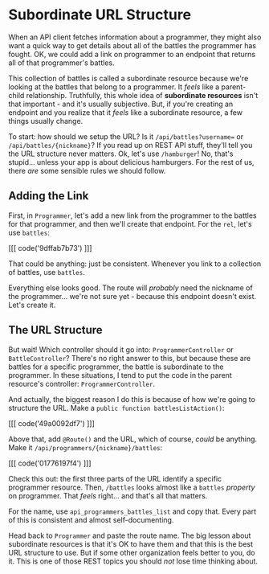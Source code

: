 # Subordinate URL Structure

When an API client fetches information about a programmer, they might also want
a quick way to get details about all of the battles the programmer has fought. OK,
we could add a link on programmer to an endpoint that returns all of that programmer's
battles.

This collection of battles is called a subordinate resource because we're looking
at the battles that belong to a programmer. It *feels* like a parent-child relationship.
Truthfully, this whole idea of **subordinate resources** isn't that important - and
it's usually subjective. But, if you're creating an endpoint and you realize that
it *feels* like a subordinate resource, a few things usually change.

To start: how should we setup the URL? Is it `/api/battles?username=` or `/api/battles/{nickname}`?
If you read up on REST API stuff, they'll tell you the URL structure never matters.
Ok, let's use `/hamburger`! No, that's stupid... unless your app is about delicious
hamburgers. For the rest of us, there *are* some sensible rules we should follow.

## Adding the Link

First, in `Programmer`, let's add a new link from the programmer to the battles
for that programmer, and then we'll create that endpoint. For the `rel`, let's
use `battles`:

[[[ code('9dffab7b73') ]]]

That could be anything: just be consistent. Whenever you link to a collection of battles,
use `battles`.

Everything else looks good. The route will *probably* need the nickname of the
programmer... we're not sure yet - because this endpoint doesn't exist. Let's create
it.

## The URL Structure

But wait! Which controller should it go into: `ProgrammerController` or `BattleController`?
There's no right answer to this, but because these are battles for a specific programmer,
the battle is subordinate to the programmer. In these situations, I tend to put the
code in the parent resource's controller: `ProgrammerController`.

And actually, the biggest reason I do this is because of how we're going to structure
the URL. Make a `public function battlesListAction()`:

[[[ code('49a0092df7') ]]]

Above that, add `@Route()` and the URL, which of course, *could* be anything.
Make it `/api/programmers/{nickname}/battles`:

[[[ code('01776197f4') ]]]

Check this out: the first three parts of the URL identify a specific programmer
resource. Then, `/battles` looks almost like a `battles` *property* on programmer.
That *feels* right... and that's all that matters.

For the name, use `api_programmers_battles_list` and copy that. Every part of this
is consistent and almost self-documenting.

Head back to `Programmer` and paste the route name. The big lesson about subordinate
resources is that it's OK to have them and that this is the best URL structure to
use. But if some other organization feels better to you, do it. This is one of those
REST topics you should *not* lose time thinking about.
